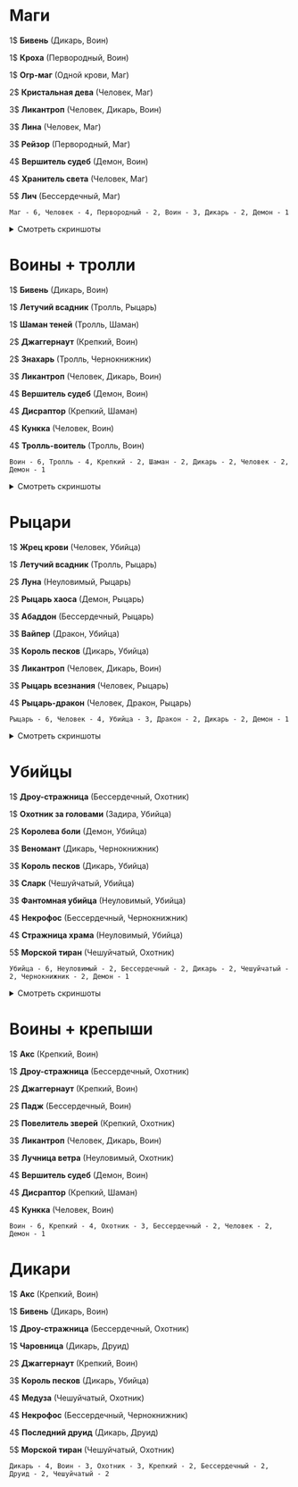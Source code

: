 # Маги

1$ **Бивень** (Дикарь, Воин)

1$ **Кроха** (Первородный, Воин)

1$ **Огр-маг** (Одной крови, Маг)

2$ **Кристальная дева** (Человек, Маг)

3$ **Ликантроп** (Человек, Дикарь, Воин)

3$ **Лина** (Человек, Маг)

3$ **Рейзор** (Первородный, Маг)

4$ **Вершитель судеб** (Демон, Воин)

4$ **Хранитель света** (Человек, Маг)

5$ **Лич** (Бессердечный, Маг)

```
Маг - 6, Человек - 4, Первородный - 2, Воин - 3, Дикарь - 2, Демон - 1
```

<details>
  <summary>Смотреть скриншоты</summary>
  
  ![](img/mages+humans_desk.PNG)
  ![](img/mages+humans_result.PNG)
</details>


# Воины + тролли

1$ **Бивень** (Дикарь, Воин)

1$ **Летучий всадник** (Тролль, Рыцарь)

1$ **Шаман теней** (Тролль, Шаман)

2$ **Джаггернаут** (Крепкий, Воин)

2$ **Знахарь** (Тролль, Чернокнижник)

3$ **Ликантроп** (Человек, Дикарь, Воин)

4$ **Вершитель судеб** (Демон, Воин)

4$ **Дисраптор** (Крепкий, Шаман)

4$ **Кункка** (Человек, Воин)

4$ **Тролль-воитель** (Тролль, Воин)

```
Воин - 6, Тролль - 4, Крепкий - 2, Шаман - 2, Дикарь - 2, Человек - 2, Демон - 1
```

<details>
  <summary>Смотреть скриншоты</summary>
  
  ![](img/warriors+trolls_desk.PNG)
  ![](img/warriors+trolls_result.PNG)
</details>


# Рыцари

1$ **Жрец крови** (Человек, Убийца)

1$ **Летучий всадник** (Тролль, Рыцарь)

2$ **Луна** (Неуловимый, Рыцарь)

2$ **Рыцарь хаоса** (Демон, Рыцарь)

3$ **Абаддон** (Бессердечный, Рыцарь)

3$ **Вайпер** (Дракон, Убийца)

3$ **Король песков** (Дикарь, Убийца)

3$ **Ликантроп** (Человек, Дикарь, Воин)

3$ **Рыцарь всезнания** (Человек, Рыцарь)

4$ **Рыцарь-дракон** (Человек, Дракон, Рыцарь)

```
Рыцарь - 6, Человек - 4, Убийца - 3, Дракон - 2, Дикарь - 2, Демон - 1
```

<details>
  <summary>Смотреть скриншоты</summary>
  
  ![](img/knights_desk.PNG)
  ![](img/khights_result.PNG)
</details>


# Убийцы

1$ **Дроу-стражница** (Бессердечный, Охотник)

1$ **Охотник за головами** (Задира, Убийца)

2$ **Королева боли** (Демон, Убийца)

3$ **Веномант** (Дикарь, Чернокнижник)

3$ **Король песков** (Дикарь, Убийца)

3$ **Сларк** (Чешуйчатый, Убийца)

3$ **Фантомная убийца** (Неуловимый, Убийца)

4$ **Некрофос** (Бессердечный, Чернокнижник)

4$ **Стражница храма** (Неуловимый, Убийца)

5$ **Морской тиран** (Чешуйчатый, Охотник)

```
Убийца - 6, Неуловимый - 2, Бессердечный - 2, Дикарь - 2, Чешуйчатый - 2, Чернокнижник - 2, Демон - 1
```

<details>
  <summary>Смотреть скриншоты</summary>
  
  ![](img/assassins_result.PNG)
</details>


# Воины + крепыши

1$ **Акс** (Крепкий, Воин)

1$ **Дроу-стражница** (Бессердечный, Охотник)

2$ **Джаггернаут** (Крепкий, Воин)

2$ **Падж** (Бессердечный, Воин)

2$ **Повелитель зверей** (Крепкий, Охотник)

3$ **Ликантроп** (Человек, Дикарь, Воин)

3$ **Лучница ветра** (Неуловимый, Охотник)

4$ **Вершитель судеб** (Демон, Воин)

4$ **Дисраптор** (Крепкий, Шаман)

4$ **Кункка** (Человек, Воин)

```
Воин - 6, Крепкий - 4, Охотник - 3, Бессердечный - 2, Человек - 2, Демон - 1
```


# Дикари

1$ **Акс** (Крепкий, Воин)

1$ **Бивень** (Дикарь, Воин)

1$ **Дроу-стражница** (Бессердечный, Охотник)

1$ **Чаровница** (Дикарь, Друид)

2$ **Джаггернаут** (Крепкий, Воин)

3$ **Король песков** (Дикарь, Убийца)

4$ **Медуза** (Чешуйчатый, Охотник)

4$ **Некрофос** (Бессердечный, Чернокнижник)

4$ **Последний друид** (Дикарь, Друид)

5$ **Морской тиран** (Чешуйчатый, Охотник)

```
Дикарь - 4, Воин - 3, Охотник - 3, Крепкий - 2, Бессердечный - 2, Друид - 2, Чешуйчатый - 2
```
